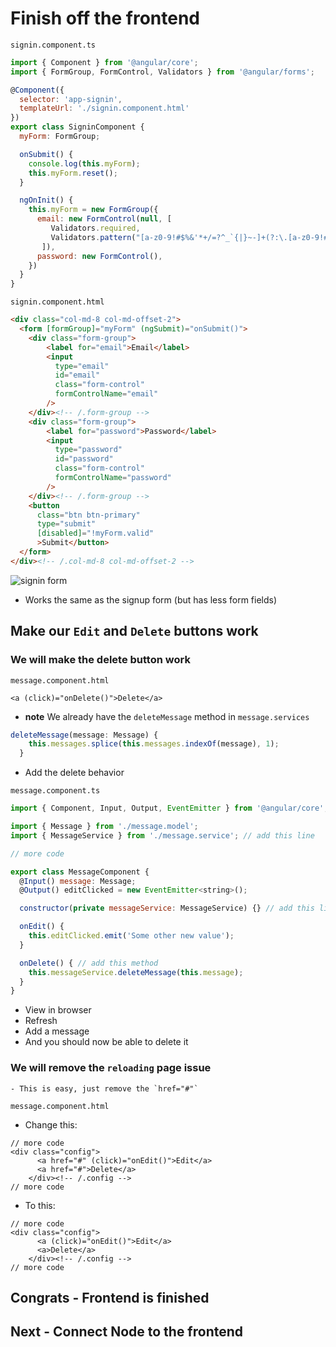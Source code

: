 # Finish off the frontend
`signin.component.ts`

```js
import { Component } from '@angular/core';
import { FormGroup, FormControl, Validators } from '@angular/forms';

@Component({
  selector: 'app-signin',
  templateUrl: './signin.component.html'
})
export class SigninComponent {
  myForm: FormGroup;

  onSubmit() {
    console.log(this.myForm);
    this.myForm.reset();
  }

  ngOnInit() {
    this.myForm = new FormGroup({
      email: new FormControl(null, [
         Validators.required,
         Validators.pattern("[a-z0-9!#$%&'*+/=?^_`{|}~-]+(?:\.[a-z0-9!#$%&'*+/=?^_`{|}~-]+)*@(?:[a-z0-9](?:[a-z0-9-]*[a-z0-9])?\.)+[a-z0-9](?:[a-z0-9-]*[a-z0-9])?")
       ]),
      password: new FormControl(),
    })
  }
}
```

`signin.component.html`

```html
<div class="col-md-8 col-md-offset-2">
  <form [formGroup]="myForm" (ngSubmit)="onSubmit()">
    <div class="form-group">
        <label for="email">Email</label>
        <input
          type="email"
          id="email"
          class="form-control"
          formControlName="email"
        />
    </div><!-- /.form-group -->
    <div class="form-group">
        <label for="password">Password</label>
        <input
          type="password"
          id="password"
          class="form-control"
          formControlName="password"
        />
    </div><!-- /.form-group -->
    <button
      class="btn btn-primary"
      type="submit"
      [disabled]="!myForm.valid"
      >Submit</button>
  </form>
</div><!-- /.col-md-8 col-md-offset-2 -->
```

![signin form](https://i.imgur.com/lwPBqei.png)

* Works the same as the signup form (but has less form fields)

## Make our `Edit` and `Delete` buttons work
### We will make the delete button work
`message.component.html`

```
<a (click)="onDelete()">Delete</a>
```

* **note** We already have the `deleteMessage` method in `message.services`

```js
deleteMessage(message: Message) {
    this.messages.splice(this.messages.indexOf(message), 1);
  }
```

* Add the delete behavior

`message.component.ts`

```js
import { Component, Input, Output, EventEmitter } from '@angular/core';

import { Message } from './message.model';
import { MessageService } from './message.service'; // add this line

// more code

export class MessageComponent {
  @Input() message: Message;
  @Output() editClicked = new EventEmitter<string>();

  constructor(private messageService: MessageService) {} // add this line

  onEdit() {
    this.editClicked.emit('Some other new value');
  }

  onDelete() { // add this method
    this.messageService.deleteMessage(this.message);
  }
}
```

* View in browser
* Refresh
* Add a message
* And you should now be able to delete it

### We will remove the `reloading` page issue
    - This is easy, just remove the `href="#"`

`message.component.html`

* Change this:

```
// more code
<div class="config">
      <a href="#" (click)="onEdit()">Edit</a>
      <a href="#">Delete</a>
    </div><!-- /.config -->
// more code
```

* To this:

```
// more code
<div class="config">
      <a (click)="onEdit()">Edit</a>
      <a>Delete</a>
    </div><!-- /.config -->
// more code
```

## Congrats - Frontend is finished

## Next - Connect Node to the frontend
